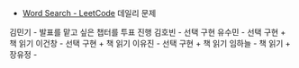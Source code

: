 - [Word Search - LeetCode](https://leetcode.com/problems/word-search/) 데일리 문제

김민기 - 발표를 맡고 싶은 챕터를 투표 진행
김호빈 - 선택 구현
유수민 - 선택 구현 + 책 읽기
이건창 - 선택 구현 + 책 읽기
이유진 - 선택 구현 + 책 읽기
임하늘 - 책 읽기 + 
장유정 - 